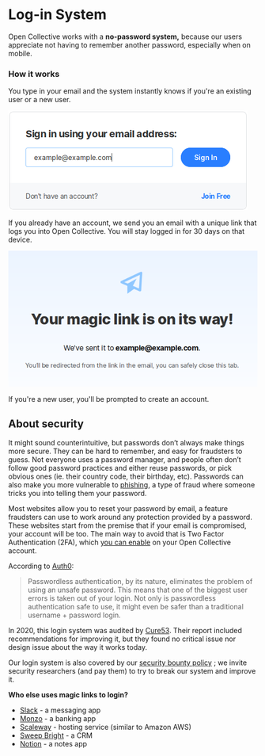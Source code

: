 # Log-in System

Open Collective works with a **no-password system,** because our users appreciate not having to remember another password, especially when on mobile.

### **How it works**

You type in your email and the system instantly knows if you're an existing user or a new user.

![](../.gitbook/assets/product_log-in-system_insert-email_2019-11-12.png)

If you already have an account, we send you an email with a unique link that logs you into Open Collective. You will stay logged in for 30 days on that device.

![](../.gitbook/assets/product_log-in-system_magic-link_2019-11-12.png)

If you're a new user, you'll be prompted to create an account.

## About security

It might sound counterintuitive, but passwords don’t always make things more secure. They can be hard to remember, and easy for fraudsters to guess. Not everyone uses a password manager, and people often don’t follow good password practices and either reuse passwords, or pick obvious ones \(ie. their country code, their birthday, etc\). Passwords can also make you more vulnerable to [phishing](http://www.phishing.org/what-is-phishing), a type of fraud where someone tricks you into telling them your password.

Most websites allow you to reset your password by email, a feature fraudsters can use to work around any protection provided by a password. These websites start from the premise that if your email is compromised, your account will be too. The main way to avoid that is Two Factor Authentication \(2FA\), which [you can enable](https://docs.opencollective.com/help/fiscal-hosts/payouts/two-factor-authentication-for-payouts#enabling-2fa-for-login) on your Open Collective account.

According to [Auth0](https://auth0.com/blog/is-passwordless-authentication-more-secure-than-passwords/):

> Passwordless authentication, by its nature, eliminates the problem of using an unsafe password. This means that one of the biggest user errors is taken out of your login. Not only is passwordless authentication safe to use, it might even be safer than a traditional username + password login.

In 2020, this login system was audited by [Cure53](https://cure53.de). Their report included recommendations for improving it, but they found no critical issue nor design issue about the way it works today.

Our login system is also covered by our [security bounty policy](https://github.com/opencollective/opencollective/blob/main/BOUNTY.md) ; we invite security researchers \(and pay them\) to try to break our system and improve it.

**Who else uses magic links to login?**

* [Slack](https://slack.com) - a messaging app
* [Monzo](https://monzo.com) - a banking app
* [Scaleway](https://www.scaleway.com) - hosting service \(similar to Amazon AWS\)
* [Sweep Bright](https://www.sweepbright.com/) - a CRM
* [Notion](https://www.notion.so) - a notes app

